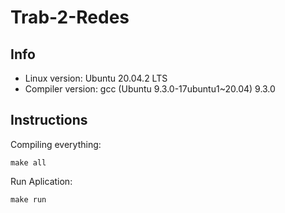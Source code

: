 # Trab-2-Redes

## Info
* Linux version: Ubuntu 20.04.2 LTS 
* Compiler version: gcc (Ubuntu 9.3.0-17ubuntu1~20.04) 9.3.0


## Instructions

Compiling everything:

```
make all
```

Run Aplication:

```
make run
```
